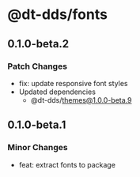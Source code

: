 # @dt-dds/fonts

## 0.1.0-beta.2

### Patch Changes

- fix: update responsive font styles
- Updated dependencies
  - @dt-dds/themes@1.0.0-beta.9

## 0.1.0-beta.1

### Minor Changes

- feat: extract fonts to package
